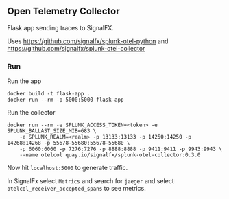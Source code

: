 ## Open Telemetry Collector
Flask app sending traces to SignalFX.

Uses https://github.com/signalfx/splunk-otel-python and https://github.com/signalfx/splunk-otel-collector

### Run
Run the app
```
docker build -t flask-app .
docker run --rm -p 5000:5000 flask-app
```
Run the collector
```
docker run --rm -e SPLUNK_ACCESS_TOKEN=<token> -e SPLUNK_BALLAST_SIZE_MIB=683 \
    -e SPLUNK_REALM=<realm> -p 13133:13133 -p 14250:14250 -p 14268:14268 -p 55678-55680:55678-55680 \
    -p 6060:6060 -p 7276:7276 -p 8888:8888 -p 9411:9411 -p 9943:9943 \
    --name otelcol quay.io/signalfx/splunk-otel-collector:0.3.0
```
Now hit `localhost:5000` to generate traffic. 

In SignalFx select `Metrics` and search for `jaeger` and select `otelcol_receiver_accepted_spans` to see metrics.